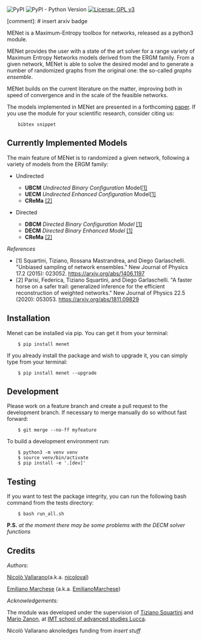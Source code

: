 ![PyPI](https://img.shields.io/pypi/v/menet)
![PyPI - Python Version](https://img.shields.io/pypi/pyversions/menet)
[![License: GPL v3](https://img.shields.io/badge/License-GPLv3-blue.svg)](https://www.gnu.org/licenses/gpl-3.0)

[comment]: # insert arxiv badge

MENet is a Maximum-Entropy toolbox for networks, released as a python3 module. 

MENet provides the user with a state of the art solver for a range variety of Maximum Entropy Networks models derived from the ERGM family.
From a given network, MENet is able to solve the desired model and to generate a number of randomized graphs from the original one: the so-called _graphs ensemble_.

MENet builds on the current literature on the matter, improving both in speed of convergence and in the scale of the feasible networks.

The models implemented in MENet are presented in a forthcoming [paper](arxiv).
If you use the module for your scientific research, consider citing us:

```
    bibtex snippet
```

## Currently Implemented Models
The main feature of MENet is to randomized a given network, following a variety of models from the ERGM family:

* Undirected 
    * **UBCM** *Undirected Binary Configuration* Model[[1]](#1)
    * **UECM** *Undirected Enhanced Configuration* Model[[1]](#1)
    * **CReMa** [[2]](#2)

* Directed
    * **DBCM** *Directed Binary Configuration Model* [[1]](#1)
    * **DECM** *Directed Binary Enhanced Model* [[1]](#1)
    * **CReMa** [[2]](#2)

_References_

* <a id="1">[1]</a>
    Squartini, Tiziano, Rossana Mastrandrea, and Diego Garlaschelli.
    "Unbiased sampling of network ensembles."
    New Journal of Physics 17.2 (2015): 023052.
    https://arxiv.org/abs/1406.1197
* <a id="2">[2]</a>
    Parisi, Federica, Tiziano Squartini, and Diego Garlaschelli.
    "A faster horse on a safer trail: generalized inference for the efficient reconstruction of weighted networks."
    New Journal of Physics 22.5 (2020): 053053.
    https://arxiv.org/abs/1811.09829


Installation
------------

Menet can be installed via pip. You can get it from your terminal:

```
    $ pip install menet
```

If you already install the package and wish to upgrade it,
you can simply type from your terminal:

```
    $ pip install menet --upgrade
```

Development
-----------
Please work on a feature branch and create a pull request to the development 
branch. If necessary to merge manually do so without fast forward:

```
    $ git merge --no-ff myfeature
```

To build a development environment run:

```
    $ python3 -m venv venv 
    $ source venv/bin/activate 
    $ pip install -e '.[dev]'
```

Testing
-------
If you want to test the package integrity, you can run the following 
bash command from the tests directory:

```
    $ bash run_all.sh
```

__P.S.__ _at the moment there may be some problems with the DECM solver functions_

Credits
-------

_Authors_:

[Nicolò Vallarano](http://www.imtlucca.it/en/nicolo.vallarano/)(a.k.a. [nicoloval](https://github.com/nicoloval))

[Emiliano Marchese](https://www.imtlucca.it/en/emiliano.marchese/) (a.k.a. [EmilianoMarchese](https://github.com/EmilianoMarchese))

_Acknowledgements:_

The module was developed under the supervision of [Tiziano Squartini](http://www.imtlucca.it/en/tiziano.squartini/) and  [Mario Zanon](http://www.imtlucca.it/it/mario.zanon/), at [IMT school of advanced studies Lucca](https://www.imtlucca.it/).

Nicolò Vallarano aknoledges funding from _insert stuff_ 
